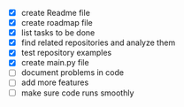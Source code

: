 - [X] create Readme file
- [X] create roadmap file
- [X] list tasks to be done
- [X] find related repositories and analyze them
- [X] test repository examples
- [X] create main.py file
- [ ] document problems in code
- [ ] add more features
- [ ] make sure code runs smoothly
